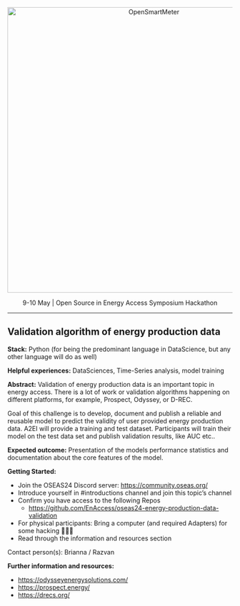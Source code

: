<p align="center">
  <a href="https://github.com/EnAccess/OpenSmartMeter">
    <img
      src="https://drive.google.com/uc?id=1gtL_p7l3HbOcCzc09A7KW5d7B5qn-BDs"
      alt="OpenSmartMeter"
      width="640"
    >
  </a>
</p>
<p align="center">
    9-10 May | Open Source in Energy Access Symposium Hackathon
</p>

---

## Validation algorithm of energy production data

**Stack:** Python (for being the predominant language in DataScience, but any other language will do as well)

**Helpful experiences:** DataSciences, Time-Series analysis, model training

**Abstract:** Validation of energy production data is an important topic in energy access. There is a lot of work or validation algorithms happening on different platforms, for example, Prospect, Odyssey, or D-REC.

Goal of this challenge is to develop, document and publish a reliable and reusable model to predict the validity of user provided energy production data.
A2EI will provide a training and test dataset. Participants will train their model on the test data set and publish validation results, like AUC etc..

**Expected outcome:** Presentation of the models performance statistics and documentation about the core features of the model.

**Getting Started:**
- Join the OSEAS24 Discord server: https://community.oseas.org/
- Introduce yourself in #introductions channel and join this topic’s channel
- Confirm you have access to the following Repos
  - https://github.com/EnAccess/oseas24-energy-production-data-validation
- For physical participants: Bring a computer (and required Adapters) for some hacking 🤖🧑‍💻
- Read through the information and resources section

Contact person(s): Brianna / Razvan

**Further information and resources:**

- https://odysseyenergysolutions.com/
- https://prospect.energy/
- https://drecs.org/
